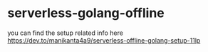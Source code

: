 # serverless-golang-offline

you can find the setup related info here
https://dev.to/manikanta4a9/serverless-offline-golang-setup-11lp
